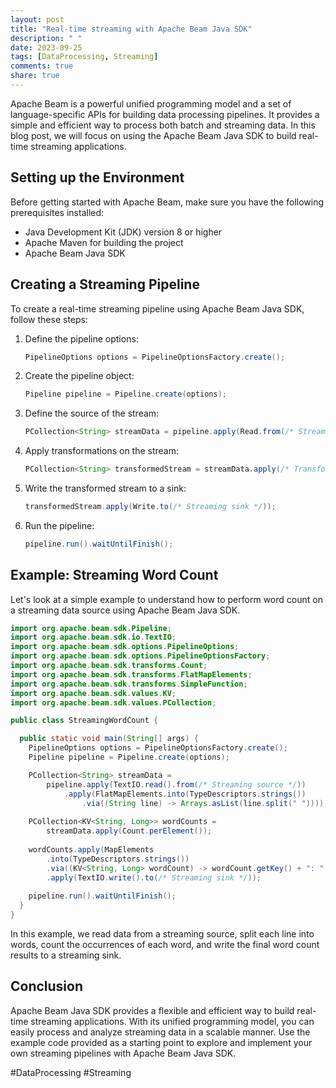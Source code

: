 ```yaml
---
layout: post
title: "Real-time streaming with Apache Beam Java SDK"
description: " "
date: 2023-09-25
tags: [DataProcessing, Streaming]
comments: true
share: true
---
```


Apache Beam is a powerful unified programming model and a set of language-specific APIs for building data processing pipelines. It provides a simple and efficient way to process both batch and streaming data. In this blog post, we will focus on using the Apache Beam Java SDK to build real-time streaming applications.

## Setting up the Environment

Before getting started with Apache Beam, make sure you have the following prerequisites installed:

- Java Development Kit (JDK) version 8 or higher
- Apache Maven for building the project
- Apache Beam Java SDK

## Creating a Streaming Pipeline

To create a real-time streaming pipeline using Apache Beam Java SDK, follow these steps:

1. Define the pipeline options:
   ```java
   PipelineOptions options = PipelineOptionsFactory.create();
   ```
   
2. Create the pipeline object:
   ```java
   Pipeline pipeline = Pipeline.create(options);
   ```

3. Define the source of the stream:
   ```java
   PCollection<String> streamData = pipeline.apply(Read.from(/* Streaming source */));
   ```

4. Apply transformations on the stream:
   ```java
   PCollection<String> transformedStream = streamData.apply(/* Transformation logic */);
   ```

5. Write the transformed stream to a sink:
   ```java
   transformedStream.apply(Write.to(/* Streaming sink */));
   ```

6. Run the pipeline:
   ```java
   pipeline.run().waitUntilFinish();
   ```

## Example: Streaming Word Count

Let's look at a simple example to understand how to perform word count on a streaming data source using Apache Beam Java SDK.

```java
import org.apache.beam.sdk.Pipeline;
import org.apache.beam.sdk.io.TextIO;
import org.apache.beam.sdk.options.PipelineOptions;
import org.apache.beam.sdk.options.PipelineOptionsFactory;
import org.apache.beam.sdk.transforms.Count;
import org.apache.beam.sdk.transforms.FlatMapElements;
import org.apache.beam.sdk.transforms.SimpleFunction;
import org.apache.beam.sdk.values.KV;
import org.apache.beam.sdk.values.PCollection;

public class StreamingWordCount {

  public static void main(String[] args) {
    PipelineOptions options = PipelineOptionsFactory.create();
    Pipeline pipeline = Pipeline.create(options);

    PCollection<String> streamData =
        pipeline.apply(TextIO.read().from(/* Streaming source */))
            .apply(FlatMapElements.into(TypeDescriptors.strings())
                .via((String line) -> Arrays.asList(line.split(" "))));
    
    PCollection<KV<String, Long>> wordCounts =
        streamData.apply(Count.perElement());
    
    wordCounts.apply(MapElements
        .into(TypeDescriptors.strings())
        .via((KV<String, Long> wordCount) -> wordCount.getKey() + ": " + wordCount.getValue()))
        .apply(TextIO.write().to(/* Streaming sink */));
    
    pipeline.run().waitUntilFinish();
  }
}
```

In this example, we read data from a streaming source, split each line into words, count the occurrences of each word, and write the final word count results to a streaming sink.

## Conclusion

Apache Beam Java SDK provides a flexible and efficient way to build real-time streaming applications. With its unified programming model, you can easily process and analyze streaming data in a scalable manner. Use the example code provided as a starting point to explore and implement your own streaming pipelines with Apache Beam Java SDK.

#DataProcessing #Streaming